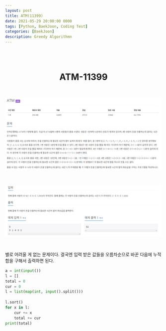 ```yaml
---
layout: post
title: ATM(11399)
date: 2021-05-29 20:00:00 0000
tags: [Python, BaekJoon, Coding Test]
categories: [BaekJoon]
description: Greedy Algorithmn
---
```


<br><br>

# <center>ATM-11399</center>

<br>

![](/images/BaekJoon/ATM/2021-05-29-23-20-10.png)

<br>

![](/images/BaekJoon/ATM/2021-05-29-23-20-24.png)

<br>

별로 어려울 게 없는 문제이다. 결국엔 입력 받은 값들을 오름차순으로 바꾼 다음에
누적합을 구해서 출력하면 된다.

```python
a = int(input())
l = []
total = 0
cur = 0
l = list(map(int, input().split()))

l.sort()
for x in l:
    cur += x
    total += cur
print(total)
```
